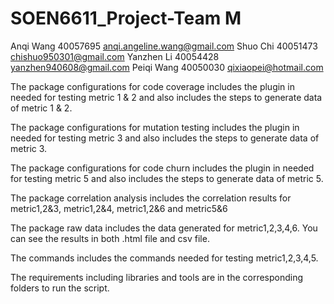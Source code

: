 # SOEN6611_Project-Team M
Anqi Wang         40057695 anqi.angeline.wang@gmail.com
Shuo Chi	        40051473 chishuo950301@gmail.com
Yanzhen Li        40054428 yanzhen940608@gmail.com
Peiqi Wang        40050030 qixiaopei@hotmail.com

The package configurations for code coverage includes the plugin in needed for testing metric 1 & 2 and also includes the steps
to generate data of metric 1 & 2.

The package configurations for mutation testing includes the plugin in needed for testing metric 3 and also includes the steps
to generate data of metric 3.

The package configurations for code churn includes the plugin in needed for testing metric 5 and also includes the steps
to generate data of metric 5.

The package correlation analysis includes the correlation results for metric1,2&3, metric1,2&4, metric1,2&6 and metric5&6

The package raw data includes the data generated for metric1,2,3,4,6. You can see the results in both .html file and csv file.

The commands includes the commands needed for testing metric1,2,3,4,5.

The requirements including libraries and tools are in the corresponding folders to run the script.
